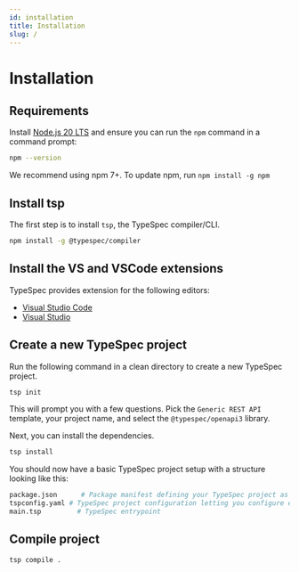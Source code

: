 ```yaml
---
id: installation
title: Installation
slug: /
---
```


# Installation

## Requirements

Install [Node.js 20 LTS](https://nodejs.org/en/download/) and ensure you can run the `npm` command in a command prompt:

```bash
npm --version
```

We recommend using npm 7+. To update npm, run `npm install -g npm`

## Install tsp

The first step is to install `tsp`, the TypeSpec compiler/CLI.

```bash
npm install -g @typespec/compiler
```

## Install the VS and VSCode extensions

TypeSpec provides extension for the following editors:

- [Visual Studio Code](./editor/vscode.md)
- [Visual Studio](./editor/vs.md)

## Create a new TypeSpec project

Run the following command in a clean directory to create a new TypeSpec project.

```bash
tsp init
```

This will prompt you with a few questions. Pick the `Generic REST API` template, your project name, and select the `@typespec/openapi3` library.

Next, you can install the dependencies.

```bash
tsp install
```

You should now have a basic TypeSpec project setup with a structure looking like this:

```bash
package.json      # Package manifest defining your TypeSpec project as a Node package.
tspconfig.yaml # TypeSpec project configuration letting you configure emitters, emitter options, compiler options, etc.
main.tsp         # TypeSpec entrypoint
```

## Compile project

```bash
tsp compile .
```
